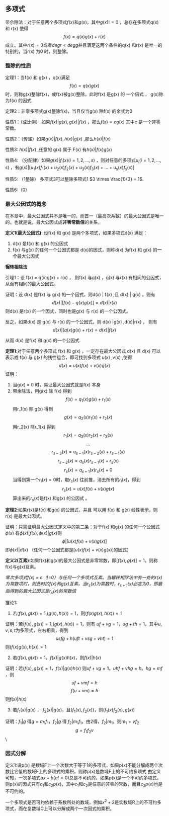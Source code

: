 ## 多项式

带余除法：对于任意两个多项式$f(x)$和$g(x)$，其中$g(x) != 0$ ，总存在多项式q(x) 和 r(x) 使得
$$f(x) = q(x)g(x) + r(x)$$
成立。其中$r(x) =0$或者$degr< degg$并且满足这两个条件的q(x) 和r(x) 是唯一的
特别的，当r(x) 为0 时，则整除。

### 整除的性质

定理1：当f(x) 和 g(x) ，q(x)满足$$f(x) = q(x)g(x)$$
时，则称g(x)整除f(x)，或f(x)被g(x)整除，此时f(x) 是g(x) 的 一个倍式 ， g(x)称为f(x) 的因式.


定理2：非零多项式g(x)整除f(x)，当且仅当g(x) 除f(x)  的余式为0


性质1：（成比例） 如果$f(x)|g(x) ,g(x) |f(x)$ ，那么$f(x) = cg(x)$ 其中c 是一个非零常数。

性质2：（传递）如果$g(x) | f(x) ,h(x) | g(x)$ ,那么$h(x) |f(x)$

性质3: $h(x) | f(x)$ ,任意的 g(x) 属于 F(x) 有$h(x) | f(x) g(x)$

性质4: （分配律）如果$g(x) | f_i(x) (i = 1,2, \dots ,s)$ ，则对任意的多项式$u_i (i = 1,2,\dots ,s)$ ，有$g(x) | [u_1(x)f_1(x)+u_2(x)f_2(x)+u_3(x)f_3(x) +\dots +u_s(x)f_s(x)]$

性质5: （1整除） 多项式3可以整除多项式1  $3 \times \frac{1}{3} = 1$.

性质6:（0）


### 最大公因式的概念

在本章中，最大公因式并不是唯一的，而首一（最高次系数）的最大公因式是唯一的。也就是说，最大公因式成**非零常数倍**的关系。

**定义1(最大公因式)**: 设f(x) 和 g(x) 是两个多项式，如果多项式d(x) 满足：

1. d(x)  是f(x) 和 g(x)  的公因式
2. f(x) 与g(x)  的任何一个公因式都是 d(x)的因式，则称d(x) 为f(x) 和 g(x) 的**一个**最大公因式


**辗转相除法**

引理1：设 f(x) = q(x)g(x) + r(x) ， 则f(x) 与g(x) ，g(x) 与r(x) 有相同的公因式，从而有相同的最大公因式。

证明：设 d(x) 是f(x) 与 g(x) 的一个因式，则d(x) | f(x) ,且 d(x) | g(x) 。则有$$
d(x)| [f(x)-q(x)g(x)] = d(x)| r(x)$$
则d(x) 是r(x) 的一个因式，同时也是g(x) 与 r(x)  的一个公因式。

反之，如果d(x) 是 g(x) 与 r(x) 的一个公因式，则 d(x) |g(x) ,d(x)|r(x) 。 则有$$d(x) | [q(x)g(x) + r(x) = d(x) | f(x) $$

从而 d(x)  是f(x) 和 g(x) 的一个公因式.



**定理1**:对于任意两个多项式 f(x) 和 g(x)  ，一定存在最大公因式 d(x) 且 d(x) 可以表示成 f(x) 与 g(x) 的线性组合，即可找到多项式 u(x) ,v(x) ,使得$$d(x) = u(x) f(x) +v(x)g(x)$$
证明：
1. 当g(x) = 0 时，易证最大公因式就是f(x) 本身
2. 带余除法，用g(x) 除 f(x) 得到$$f(x) = q_1(x)g(x)+r_1(x)$$
用r_1(x) 除 g(x) 得到$$g(x) = q_2(x)r_1(x) +r_2(x)$$
用r_2(x) 除r_1(x) 得到 $$r_1(x) = q_3(x)r_2(x)+r_3(x)$$
$$\dots$$
$$r_{s-3}(x) = q_{s-1}(x)r_{s-2}(x)+r_{s-1}(x)$$
$$r_{s-2} (x)= q_{s}(x)r_{s-1}(x) +r_s(x)$$
$$r_s(x) = q_{s+1}(x)r_s(x)+0$$
当得到第一个$r_i(x) = 0$时，取$r_s(x)$ 往前推，消去所有的$r_i(x)$，得到$$r_s(x) = u(x)f(x)+ v(x) g(x)$$
算出来的$r_s(x)$是f(x) 和g(x) 的公因式 。

**定理2**:如果r(x)是f(x) 和g(x) 的公因式，并且 可以用 f(x) 和 g(x) 线性表示，则r(x) 是最大公因式。


证明：只需证明最大公因式定义中的第二条：对于f(x) 和g(x) 的任何一个公因式$\phi(x)$ 有$\phi(x)|f(x),\phi(x) |g(x)$则$$\phi|[u(x)f(x)+v(x)g(x)]$$
即$\phi(x)|d(x)$ （任何一个公因式都是$[u(x)f(x)+v(x)g(x)]$的因式）



**定义2(互素)**:如果f(x)和g(x)的最大公因式是非零常数，即$[f(x),g(x)]=1$，则称f(x)与g(x)互素。

*零次多项式f(x) = c（!=0）与任何一个多项式互素。当辗转相除法中有一处的r(x) 为常数项时，则此时的f(x)和g(x)互素。当$r_s(x)$为常数时，$r_{s+1}(x)$必定为0，即最后得到的最大公因式是$r_s(x)$的常数倍*

推论1:
1. 若$(f(x),g(x)) = 1$,$(g(x),h(x))=1$，则$(f(x)g(x),h(x)) =1$

证明：若$(f(x),g(x)) = 1$,$(g(x),h(x))=1$，则有 $uf+vg = 1 ， sg+th =1$，其中$u,v,s,t$为多项式，左右相乘，得到$$usfg +h(uft+vsg+vht) = 1$$
则$(f(x)g(x),h(x)) =1$


2. 若$(f(x),g(x)) =1 ，f(x)|g(x)h(x)$，则$f(x)|h(x)$

证明：若$(f(x),g(x)) =1 ，f(x)|g(x)h(x)$ 则$uf+vg = 1$，$uhf+vhg = h$。$hg = mf$ ，则
$$uf+vmf = h$$
$$f(u+vm) = h$$
则$f(x) | h(x)$

3. 若$f_1(x)|g(x)$ ， $f_2(x)|g(x)$，且$(f_1(x),f_2(x))$，则$(f_1(x)f_2(x),g(x))$

证明：$f_1 | g$ 得$g = m_1f_1$，$f_2|g$ 得 $f_2|m_1f_1$，由2得，$f_2|m_1$，则m$_1 = vf_2$
$$g = f_1f_2v$$\
### 因式分解

定义1:设p(x) 是数域F上一个次数大于等于1的多项式，如果p(x)不能分解成两个次数比它低的数域F上的多项式的乘积，则称p(x)是数域F上的不可约多项式
由定义可知，一次多项式$ax+b(a!=0)$总是不可约的，如果p(x)是一个不可约多项式，则p(x)的因式只有$c_1$和$c_2p(x)$，其中$c_1$和$c_2$是任意的非零的常数，而且$c_2p(x)$也是不可约的。

一个多项式是否可约依赖于系数所处的数域，例如$x^2+2$是实数域R上的不可约多项式，而在复数域C上可以分解成两个一次因式的乘积。


